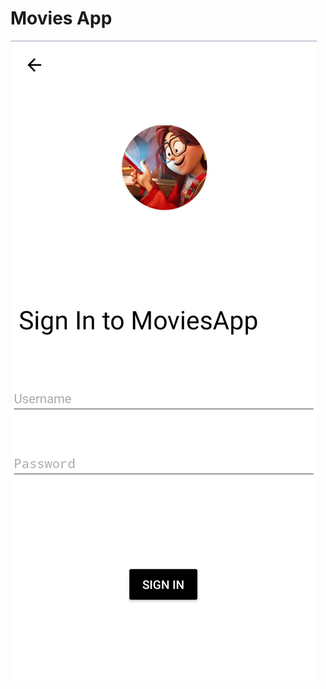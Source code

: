 # Movies App
![image_alt](https://github.com/shahdgaballah/depi-task-3-movies-app/blob/a3da51070f9ff39614efcae6918f9651fa8883c8/Screenshot_20241209_185344.jpg)
